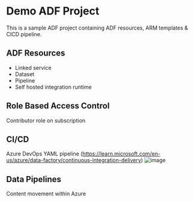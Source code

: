 # Demo ADF Project
This is a sample ADF project containing ADF resources, ARM templates & CICD pipeline.

## ADF Resources
- Linked service
- Dataset
- Pipeline
- Self hosted integration runtime

## Role Based Access Control
Contributor role on subscription

## CI/CD
Azure DevOps YAML pipeline (https://learn.microsoft.com/en-us/azure/data-factory/continuous-integration-delivery)
![image](https://user-images.githubusercontent.com/119792929/209466079-e9d12cd8-fc05-460d-af17-4d41c3af2474.png)


## Data Pipelines
Content movement within Azure

